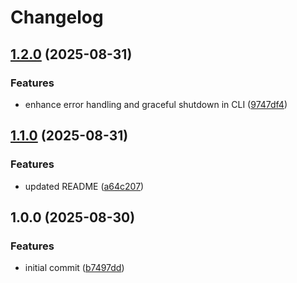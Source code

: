 # Changelog

## [1.2.0](https://github.com/nico-i/svestro/compare/v1.1.0...v1.2.0) (2025-08-31)


### Features

* enhance error handling and graceful shutdown in CLI ([9747df4](https://github.com/nico-i/svestro/commit/9747df4166566c1801277f130c74fe764ea06464))

## [1.1.0](https://github.com/nico-i/svestro/compare/v1.0.0...v1.1.0) (2025-08-31)


### Features

* updated README ([a64c207](https://github.com/nico-i/svestro/commit/a64c2078d932635a83efe514ba5274b1bb64ea01))

## 1.0.0 (2025-08-30)


### Features

* initial commit ([b7497dd](https://github.com/nico-i/svestro/commit/b7497dd6cdcf221a61dfc42ccccd3dc89a654863))
